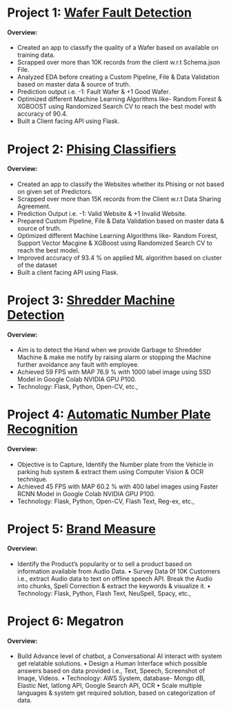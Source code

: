 # Project 1: [Wafer Fault Detection](https://github.com/KrishnaNJena/Wafer-Fault-Detection)

#### Overview:

* Created an app to classify the quality of a Wafer based on available on training data.
* Scrapped over more than 10K records from the client w.r.t Schema.json File.  
* Analyzed EDA before creating a Custom Pipeline, File & Data Validation based on master data & source of truth.
* Prediction output i.e. -1: Fault Wafer & +1 Good Wafer. 
* Optimized different Machine Learning Algorithms like- Random Forest & XGBOOST using Randomized Search CV to reach the best model with accuracy of 90.4. 
* Built a Client facing API using Flask. 



# Project 2: [Phising Classifiers](https://github.com/KrishnaNJena/Phising-Classifiers) 

#### Overview:

* Created an app to classify the Websites whether its Phising or not based on given set of Predictors.
* Scrapped over more than 15K records from the Client w.r.t Data Sharing Agreement.
* Prediction Output i.e. -1: Valid Website & +1 Invalid Website.
* Prepared Custom Pipeline, File & Data Validation based on master data & source of truth.
* Optimized different Machine Learning Algorithms like- Random Forest, Support Vector Macgine & XGBoost using Randomized Search CV to reach the best model.
* Improved accuracy of 93.4 % on applied ML algorithm based on cluster of the dataset
* Built a client facing API using Flask.

# Project 3: [Shredder Machine Detection](https://github.com/KrishnaNJena/S-M-Detection)

#### Overview:

* Aim is to detect the Hand when we provide Garbage to Shredder Machine & make me notify by raising alarm or stopping the Machine further avoidance any fault with employee.
* Achieved 59 FPS with MAP 76.9 % with 1000 label image using SSD Model in Google Colab NVIDIA GPU P100.
* Technology: Flask, Python, Open-CV, etc.,

# Project 4: [Automatic Number Plate Recognition](https://github.com/KrishnaNJena/ANPR-Detection)

#### Overview:

* Objective is to Capture, Identify the Number plate from the Vehicle in parking hub system & extract them using Computer Vision & OCR technique.
* Achieved 45 FPS with MAP 60.2 % with 400 label images using Faster RCNN Model in Google Colab NVIDIA GPU P100.
* Technology: Flask, Python, Open-CV, Flash Text, Reg-ex, etc.,


# Project 5: [Brand Measure](https://github.com/KrishnaNJena/Brand-Measure)

#### Overview: 

* Identify the Product’s popularity or to sell a product based on information available from Audio Data.
• Survey Data 0f 10K Customers i.e., extract Audio data to text on offline speech API. Break the Audio into chunks, Spell Correction & extract the keywords & visualize it.
• Technology: Flask, Python, Flash Text, NeuSpell, Spacy, etc.,

# Project 6: Megatron

#### Overview: 

* Build Advance level of chatbot, a Conversational AI interact with system get relatable solutions.
• Design a Human Interface which possible answers based on data provided i.e., Text, Speech, Screenshot of Image, Videos.
• Technology: AWS System, database- Mongo dB, Elastic Net, latlong API, Google Search API, OCR
• Scale multiple languages & system get required solution, based on categorization of data.
